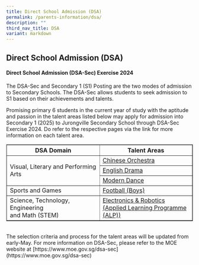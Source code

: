 ```yaml
---
title: Direct School Admission (DSA)
permalink: /parents-information/dsa/
description: ""
third_nav_title: DSA
variant: markdown
---
```

## Direct School Admission (DSA)


#### Direct School Admission (DSA-Sec) Exercise 2024

The DSA-Sec and Secondary 1 (S1) Posting are the two modes of admission to Secondary Schools. The DSA-Sec allows students to seek admission to S1 based on their achievements and talents.

Promising primary 6 students in the current year of study with the aptitude and passion in the talent areas listed below may apply for admission into Secondary 1 (2025) to Jurongville Secondary School through DSA-Sec Exercise 2024.  Do refer to the respective pages via the link for more information on each talent area. 


<table width="80%" border="1">
<tbody>
<tr>
	<th width="50%"><center><b>DSA Domain</b></center></th>
	<th width="50%"><center><b>Talent Areas</b></center></th>
	</tr>
	<tr>
		<td rowspan="3">Visual, Literary and Performing Arts</td>
		<td><a href="/cca/Performing-and-Visual-Arts/co/">Chinese Orchestra</a></td>
	</tr>
	<tr>
		<td><a href="/cca/Performing-and-Visual-Arts/edc/">English Drama</a></td>
	</tr>
	<tr>
		<td><a href="/cca/Performing-and-Visual-Arts/md/">Modern Dance</a></td>
	</tr>
	<tr>
		<td>Sports and Games</td>
		<td><a href="/cca/Sports-and-Games/football/">Football (Boys)</a></td>
</tr>
		<tr>
		<td>Science, Technology, Engineering<br>and Math (STEM)</td>
		<td><a href="/our-experience/apl/">Electronics &amp; Robotics<br>(Applied Learning Programme (ALP))</a></td></tr>
</tbody>
</table>
<br>
The selection criteria and process for the talent areas will be updated from early-May. For more information on DSA-Sec, please refer to the MOE website at [https://www.moe.gov.sg/dsa-sec](https://www.moe.gov.sg/dsa-sec)